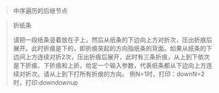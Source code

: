 > 中序遍历的后继节点

> 折纸条
>
> 请把一段纸条竖着放在子上，然后从纸条的下边向上方对折次，压出折痕后展开。此时折痕是下的，即折痕突起的方向指纸条的背面。如果从纸条的下边间上方连续对折2次，压出折痕后展开，此时有三条折痕，从上到下依次是下折痕、下折痕和上折。给定一个输入参数，代表纸条都从下边向上方连续对折次。请从上到下打所有折痕的方向。
> 例N=1时，打印：downN=2时，打印:downdownup